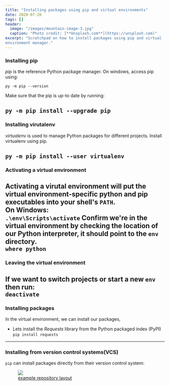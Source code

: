 ```yaml
---
title: "Installing packages using pip and virtual environments"
date: 2020-07-26
tags: []
header:
  image: "/images/mountain-image-3.jpg"
  caption: "Photo credit: [**Unsplash.com**](https://unsplash.com)"
excerpt: "Scratchpad on how to install packages using pip and virtual
environment manager."
---
```

### Installing pip
_pip_ is the reference Python package manager. 
On windows, access pip using:

`
py -m pip --version
`

Make sure that the pip is up-to date by running:

`
py -m pip install --upgrade pip
`
---
### Installing virutalenv

_virtualenv_ is used to manage Python packages for different projects.
Install virtualenv using pip.

`py -m pip install --user virtualenv
`
---
### Activating a virtual environment

Activating a virutal environment will put the virtual environment-specific
python and pip executables into your shell's `PATH`.<br/>
On Windows:<br/>
`.\env\Scripts\activate`
Confirm we're in the virtual environment by checking the location of
our Python interpreter, it should point to the `env` directory.<br/>
`where python`<br/>
---
### Leaving the virtual environment
If we want to switch projects or start a new `env` then run:<br/>
`deactivate`
---
### Installing packages
In the virtual environment, we can install our packages, 
- Lets install the _Requests_ library from the Python packaged index (PyPI)<br/>
`pip install requests`
---
### Installing from version control systems(VCS)
`pip` can install packages directly from their version control system:<br/>

<figure>
    <a href="/images/vcs-help.jpg"><img src="/images/vsc-help.jpg"</a>
    <figcaption>example repository layout</figcaption>
</figure>
